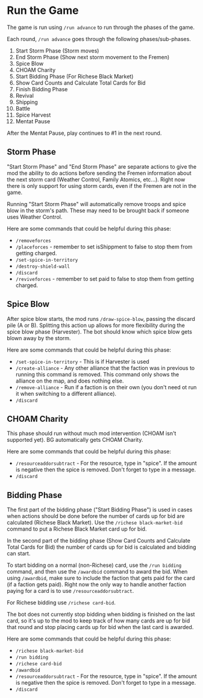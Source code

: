 # Run the Game
The game is run using `/run advance` to run through the phases of the game.

Each round, `/run advance` goes through the following phases/sub-phases.

1. Start Storm Phase (Storm moves)
2. End Storm Phase (Show next storm movement to the Fremen)
3. Spice Blow
4. CHOAM Charity
5. Start Bidding Phase (For Richese Black Market)
6. Show Card Counts and Calculate Total Cards for Bid
7. Finish Bidding Phase
8. Revival
9. Shipping
10. Battle
11. Spice Harvest
12. Mentat Pause

After the Mentat Pause, play continues to #1 in the next round.

## Storm Phase
"Start Storm Phase" and "End Storm Phase" are separate actions to give the mod the ability to do actions
before sending the Fremen information about the next storm card (Weather Control, Family Atomics, etc...).
Right now there is only support for using storm cards, even if the Fremen are not in the game.

Running "Start Storm Phase" will automatically remove troops and spice blow in the storm's path. These may
need to be brought back if someone uses Weather Control.

Here are some commands that could be helpful during this phase:
* `/removeforces`
* `/placeforces` - remember to set isShippment to false to stop them from getting charged.
* `/set-spice-in-territory`
* `/destroy-shield-wall`
* `/discard`
* `/reviveforces` - remember to set paid to false to stop them from getting charged.


## Spice Blow
After spice blow starts, the mod runs `/draw-spice-blow`, passing the discard pile (A or B).  Splitting this action
up allows for more flexibility during the spice blow phase (Harvester).  The bot should know which spice blow
gets blown away by the storm.

Here are some commands that could be helpful during this phase:
* `/set-spice-in-territory` - This is if Harvester is used
* `/create-alliance` - Any other alliance that the faction was in previous to running this command is removed.  This command only shows the alliance on the map, and does nothing else.
* `/remove-alliance` - Run if a faction is on their own (you don't need ot run it when switching to a different alliance).
* `/discard`

## CHOAM Charity
This phase should run without much mod intervention (CHOAM isn't supported yet). BG automatically gets CHOAM Charity.

Here are some commands that could be helpful during this phase:
* `/resourceaddorsubtract` - For the resource, type in "spice". If the amount is negative then the spice is removed. Don't forget to type in a message.
* `/discard`

## Bidding Phase
The first part of the bidding phase ("Start Bidding Phase") is used in cases when actions should be done before the number
of cards up for bid are calculated (Richese Black Market).  Use the `/richese black-market-bid` command to put a Richese
Black Market card up for bid.

In the second part of the bidding phase (Show Card Counts and Calculate Total Cards for Bid) the number of cards up for bid
is calculated and bidding can start.

To start bidding on a normal (non-Richese) card, use the `/run bidding` command, and then use the `/awardbid` command to award the bid.
When using `/awardbid`, make sure to include the faction that gets paid for the card (if a faction gets paid). Right now
the only way to handle another faction paying for a card is to use `/resourceaddorsubtract`.

For Richese bidding use `/richese card-bid`.

The bot does not currently stop bidding when bidding is finished on the last card, so it's up to the mod to keep track of
how many cards are up for bid that round and stop placing cards up for bid when the last card is awarded.

Here are some commands that could be helpful during this phase:
* `/richese black-market-bid`
* `/run bidding`
* `/richese card-bid`
* `/awardbid`
* `/resourceaddorsubtract` - For the resource, type in "spice". If the amount is negative then the spice is removed. Don't forget to type in a message.
* `/discard`